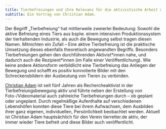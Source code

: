 ```yaml
---
title: Tierbefreiungen und ihre Relevanz für die aktivistische Arbeit und die Bewegung selbst.
subtitle: Ein Vortrag von Christian Adam.
---
```


Der Begriff „Tierbefreiung“ hat mittlerweile zweierlei Bedeutung: Sowohl die aktive Befreiung eines Tiers aus bsplw. einem intensiven Produktionssystem der tierhaltenden Industrie, als auch die Bewegung selbst tragen diesen Namen. Mitnichten ein Zufall – Eine aktive Tierbefreiung ist die praktische Umsetzung dieses ebenfalls theoretisch angewandten Begriffs. Besonders Tierbefreiungen gehen den durchführenden Aktivist\*innen nahe, und dadurch auch die Rezipient\*innen (im Falle einer Veröffentlichung). Wie keine andere Aktionsform verbildlicht eine Tierbefreiung das Anliegen der Bewegung und schafft es positiv konnotierte Bilder mit den Schreckensbildern der Ausbeutung von Tieren zu verbinden.

[Christian Adam](tierretter.de) ist seit fünf Jahren als Rechercheaktivist in der Tierbefreiungsbewegung aktiv und führte neben der Erstellung von Foto-/Videomaterial auch zahlreiche Tierbefreiungen durch – ob geplant oder ungeplant. Durch regelmäßige Aufenthalte auf verschiedenen Lebenshöfen konnten diese Tiere bei ihrem Aufwachsen, dem Ausbilden ihrer ganz eigenen, individuellen, Persönlichkeit beobachtet werden. Aktuell ist Christian Adam hauptsächlich für den Verein tierretter.de aktiv, der immer wieder Tiere befreit und diese Bilder auch veröffentlicht.
